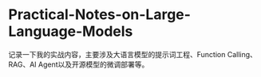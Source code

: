 # Practical-Notes-on-Large-Language-Models
记录一下我的实战内容，主要涉及大语言模型的提示词工程、Function Calling、RAG、AI Agent以及开源模型的微调部署等。
